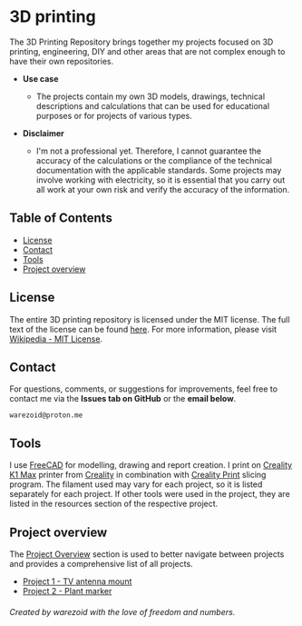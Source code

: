 # 3D printing
The 3D Printing Repository brings together my projects focused on 3D printing, engineering, DIY and other areas that are not complex enough to have their own repositories.

- **Use case**
    - The projects contain my own 3D models, drawings, technical descriptions and calculations that can be used for educational purposes or for projects of various types.

- **Disclaimer**
    - I'm not a professional yet. Therefore, I cannot guarantee the accuracy of the calculations or the compliance of the technical documentation with the applicable standards. Some projects may involve working with electricity, so it is essential that you carry out all work at your own risk and verify the accuracy of the information.



## Table of Contents
- [License](#license)
- [Contact](#contact)
- [Tools](#tools)
- [Project overview](#project-overview)



## License
The entire 3D printing repository is licensed under the MIT license. The full text of the license can be found [here](./LICENSE.md). For more information, please visit [Wikipedia - MIT License](https://en.wikipedia.org/wiki/MIT_License).



## Contact
For questions, comments, or suggestions for improvements, feel free to contact me via the **Issues tab on GitHub** or the **email below**.

```
warezoid@proton.me
```



## Tools
I use [FreeCAD](https://www.freecad.org/) for modelling, drawing and report creation. I print on [Creality K1 Max](https://www.creality.com/products/creality-k1-max-3d-printer) printer from [Creality](https://www.creality.com/) in combination with [Creality Print](https://www.creality.com/pages/download-software) slicing program. The filament used may vary for each project, so it is listed separately for each project. If other tools were used in the project, they are listed in the resources section of the respective project.



## Project overview
The [Project Overview](#project-overview) section is used to better navigate between projects and provides a comprehensive list of all projects.

- [Project 1 - TV antenna mount](./projects/project_1/final_report.md)
- [Project 2 - Plant marker](./projects/project_2/final_report.md)



###### Created by warezoid with the love of freedom and numbers.